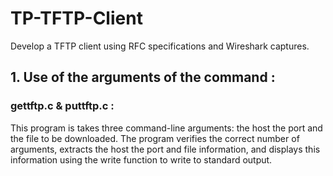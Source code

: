 # TP-TFTP-Client
Develop a TFTP client using RFC specifications and Wireshark captures.
## 1. Use of the arguments of the command : 
### gettftp.c & puttftp.c :
This program is takes three command-line arguments: the host the port and the file to be downloaded. The program verifies the correct number of arguments, extracts the host the port and file information, and displays this information using the write function to write to standard output.